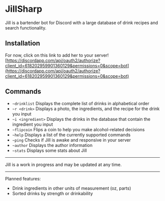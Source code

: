 # JillSharp

Jill is a bartender bot for Discord with a large database of drink recipes and search functionality.

## Installation

For now, click on this link to add her to your server! [https://discordapp.com/api/oauth2/authorize?client_id=618202959901360129&permissions=0&scope=bot](https://discordapp.com/api/oauth2/authorize?client_id=618202959901360129&permissions=0&scope=bot)

## Commands

- `~drinklist` Displays the complete list of drinks in alphabetical order
- `~r <drink>` Displays a photo, the ingredients, and the recipe for the drink you input
- `~i <ingredient>` Displays the drinks in the database that contain the ingredient you input
- `~flipcoin` Flips a coin to help you make alcohol-related decisions
- `~help` Displays a list of the currently supported commands
- `~ping` Checks if Jill is awake and responsive in your server
- `~author` Displays the author information
- `~stats` Displays some stats about Jill

---

Jill is a work in progress and may be updated at any time.

---

Planned features:

- Drink ingredients in other units of measurement (oz, parts)
- Sorted drinks by strength or drinkability

